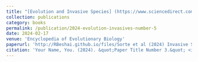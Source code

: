 ```yaml
---
title: "[Evolution and Invasive Species] (https://www.sciencedirect.com/science/article/abs/pii/B9780128000496003036?via%3Dihub)"
collection: publications
category: books
permalink: /publication/2024-evolution-invasives-number-5
date: 2024-02-17
venue: 'Encyclopedia of Evolutionary Biology'
paperurl: 'http://RBeshai.github.io/files/Sorte et al (2024) Invasive Species, Evolution, and.pdf'
citation: 'Your Name, You. (2024). &quot;Paper Title Number 3.&quot; <i>GitHub Journal of Bugs</i>. 1(3).'
---
```

